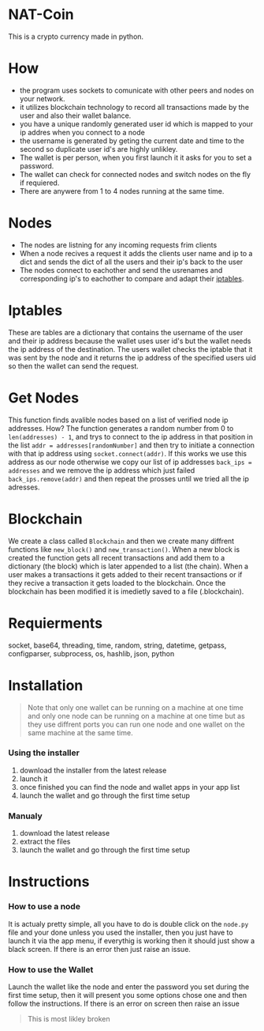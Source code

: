 # NAT-Coin
This is a crypto currency made in python.

# How
- the program uses sockets to comunicate with other peers and nodes on your network.
- it utilizes blockchain technology to record all transactions made by the user and also their wallet balance.
- you have a unique randomly generated user id which is mapped to your ip addres when you connect to a node
- the username is generated by geting the current date and time to the second so duplicate user id's are highly unlikley.
- The wallet is per person, when you first launch it it asks for you to set a password.
- The wallet can check for connected nodes and switch nodes on the fly if requiered.
- There are anywere from 1 to 4 nodes running at the same time.

# Nodes
- The nodes are listning for any incoming requests frim clients
- When a node recives a request it adds the clients user name and ip to a dict and sends the dict of all the users and
their ip's back to the user
- The nodes connect to eachother and send the usrenames and corresponding ip's to eachother to compare and adapt their [iptables](#iptables).

# Iptables
These are tables are a dictionary that contains the username of the user and their ip address because the wallet uses user id's but the wallet needs the ip address of the destination. The users wallet checks the iptable that it was sent by the node and it returns the ip address of the specified users uid so then the wallet can send the request.

# Get Nodes
This function finds avalible nodes based on a list of verified node ip addresses. How? The function generates a random number from 0 to `len(addresses) - 1`, and trys to connect to the ip address in that position in the list `addr = addresses[randomNumber]` and then try to initiate a connection with that ip address using `socket.connect(addr)`. If this works we use this address as our node otherwise we copy our list of ip addresses `back_ips = addresses` and we remove the ip address which just failed `back_ips.remove(addr)` and then repeat the prosses until we tried all the ip adresses.

# Blockchain
We create a class called `Blockchain` and then we create many diffrent functions like `new_block()` and `new_transaction()`. When a new block is created the function gets all recent transactions and add them to a dictionary (the block) which is later appended to a list (the chain). When a user makes a transactions it gets added to their recent transactions or if they recive a transaction it gets loaded to the blockchain. Once the blockchain has been modified it is imedietly saved to a file (.blockchain).

# Requierments
socket, base64, threading, time, random, string, datetime, getpass, configparser, subprocess, os, hashlib, json, python

# Installation

> Note that only one wallet can be running on a machine at one time and only one node can be running on a machine at one time but as they use diffrent ports you can run one node and one wallet on the same machine at the same time. 

### Using the installer
1. download the installer from the latest release
2. launch it
3. once finished you can find the node and wallet apps in your app list
4. launch the wallet and go through the first time setup

### Manualy
1. download the latest release
2. extract the files
4. launch the wallet and go through the first time setup
 
# Instructions

### How to use a node
It is actualy pretty simple, all you have to do is double click on the `node.py` file and your done unless you used the installer, then you just have to launch it via the app menu, if everythig is working then it should just show a black screen. If there is an error then just raise an issue.

### How to use the Wallet
Launch the wallet like the node and enter the password you set during the first time setup, then it will present you some options chose one and then follow the instructions. If there is an error on screen then raise an issue

> This is most likley broken
